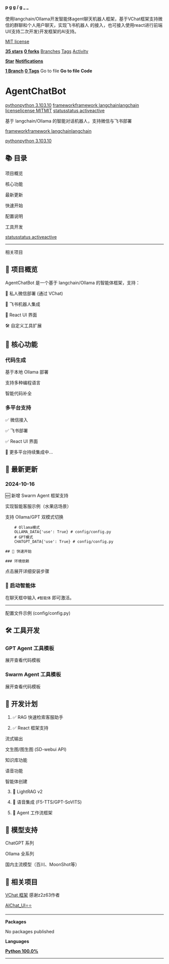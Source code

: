 #### p g g / g _ _

使用langchain/Ollama开发智能体agent聊天机器人框架，基于VChat框架支持微信的群聊和个人用户聊天，实现飞书机器人
的接入，也可接入使用react进行前端UI(支持二次开发)开发框架的AI支持。

[MIT license](https://github.com/panxingfeng/agent_chat_wechat/blob/master/LICENSE)

**[35 stars](https://github.com/panxingfeng/agent_chat_wechat/stargazers)** **[0 forks](https://github.com/panxingfeng/agent_chat_wechat/forks)** [Branches](https://github.com/panxingfeng/agent_chat_wechat/branches) [Tags](https://github.com/panxingfeng/agent_chat_wechat/tags) [Activity](https://github.com/panxingfeng/agent_chat_wechat/activity)

**[Star](https://github.com/login?return_to=%2Fpanxingfeng%2Fagent_chat_wechat)** **[Notifications](https://github.com/login?return_to=%2Fpanxingfeng%2Fagent_chat_wechat)**


**[1 Branch](https://github.com/panxingfeng/agent_chat_wechat/branches)** **[0 Tags](https://github.com/panxingfeng/agent_chat_wechat/tags)** Go to file **Go to file** **Code**


# AgentChatBot

[pythonpython 3.103.10](https://camo.githubusercontent.com/1285b1059a69a51878dfb49eb0fbac318730acd72b2f04f6b6e807e5f40be74d/68747470733a2f2f696d672e736869656c64732e696f2f62616467652f707974686f6e2d332e31302d626c7565) [frameworkframework langchainlangchain](https://camo.githubusercontent.com/f0d6dbf6f55d87b3ee85c9e8f2660779136b40ef4a9b79836abd5a39f9b8e5be/68747470733a2f2f696d672e736869656c64732e696f2f62616467652f6672616d65776f726b2d6c616e67636861696e2d6f72616e6765) [licenselicense MITMIT](https://camo.githubusercontent.com/4c8edb73fd95ab52c2eceb5635ead9af07567d17386848ed80d79358fe48b72a/68747470733a2f2f696d672e736869656c64732e696f2f62616467652f6c6963656e73652d4d49542d677265656e) [statusstatus activeactive](https://camo.githubusercontent.com/976c3e4769bb70412583d3b6fa35f16ca5faa900663d1b22d4df821461c7e6da/68747470733a2f2f696d672e736869656c64732e696f2f62616467652f7374617475732d6163746976652d73756363657373)

基于 langchain/Ollama 的智能对话机器人，支持微信与飞书部署


[frameworkframework langchainlangchain](https://camo.githubusercontent.com/f0d6dbf6f55d87b3ee85c9e8f2660779136b40ef4a9b79836abd5a39f9b8e5be/68747470733a2f2f696d672e736869656c64732e696f2f62616467652f6672616d65776f726b2d6c616e67636861696e2d6f72616e6765)


[pythonpython 3.103.10](https://camo.githubusercontent.com/1285b1059a69a51878dfb49eb0fbac318730acd72b2f04f6b6e807e5f40be74d/68747470733a2f2f696d672e736869656c64732e696f2f62616467652f707974686f6e2d332e31302d626c7565)


## 📚 目录

项目概览

核心功能

最新更新

快速开始

配置说明

工具开发


[statusstatus activeactive](https://camo.githubusercontent.com/976c3e4769bb70412583d3b6fa35f16ca5faa900663d1b22d4df821461c7e6da/68747470733a2f2f696d672e736869656c64732e696f2f62616467652f7374617475732d6163746976652d73756363657373)


-----

相关项目

## 🌟 项目概览

AgentChatBot 是一个基于 langchain/Ollama 的智能体框架，支持：

🤖 私人微信部署 (通过 VChat)

💼 飞书机器人集成

🎨 React UI 界面

🛠 自定义工具扩展

## 🚀 核心功能

### 代码生成

基于本地 Ollama 部署

支持多种编程语言

智能代码补全

### 多平台支持

✅ 微信接入

✅ 飞书部署

✅ React UI 界面

🔧 更多平台持续集成中...

## 📢 最新更新

### 2024-10-16

🆕 新增 Swarm Agent 框架支持

实现智能客服示例（水果店场景）

支持 Ollama/GPT 双模式切换
```
    # Ollama模式
    OLLAMA_DATA{'use': True} # config/config.py
    # GPT模式
    CHATGPT_DATA{'use': True} # config/config.py

## 🚀 快速开始

### 环境依赖

```
点击展开详细安装步骤

### 🤖 启动智能体

在聊天框中输入 `#智能体` 即可激活。


-----

配置文件示例 (config/config.py)

## 🛠 工具开发

### GPT Agent 工具模板

展开查看代码模板

### Swarm Agent 工具模板

展开查看代码模板

## 📅 开发计划

1. ✅ RAG 快速检索客服助手

2. ✅ React 框架支持

流式输出

文生图/图生图 (SD-webui API)

知识库功能

语音功能

智能体创建

3. 🚧 LightRAG v2

4. 🚧 语音集成 (F5-TTS/GPT-SoVITS)

5. 🚧 Agent 工作流框架

## 🤖 模型支持

ChatGPT 系列

Ollama 全系列

国内主流模型（百川、MoonShot等）

## 🔗 相关项目

[VChat 框架](https://github.com/z2z63/VChat) 感谢z2z63作者

[AIChat_UI⭐️⭐️](https://github.com/panxingfeng/AIChat_UI)


-----

**Packages**

No packages published

**Languages**

**[Python 100.0%](https://github.com/panxingfeng/agent_chat_wechat/search?l=python)**


-----

